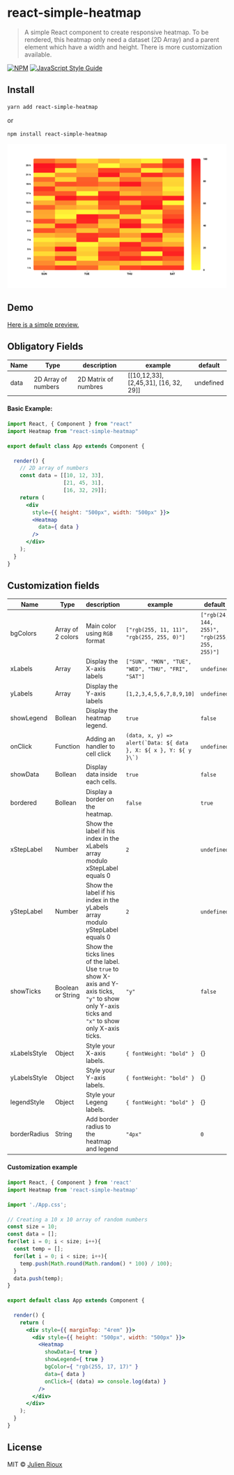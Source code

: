 # react-simple-heatmap

> A simple React component to create responsive heatmap. To be rendered, this heatmap only need a dataset (2D Array) and a parent element which have a width and height. There is more customization available.

[![NPM](https://img.shields.io/npm/v/react-simple-heatmap.svg)](https://www.npmjs.com/package/react-simple-heatmap) [![JavaScript Style Guide](https://img.shields.io/badge/code_style-standard-brightgreen.svg)](https://standardjs.com)


## Install

```bash
yarn add react-simple-heatmap
```
or
```bash
npm install react-simple-heatmap
```

![Alt text](./img/screenshotReactHeatmap.jpg)


## Demo
[Here is a simple preview.](https://react-simple-heatmap.firebaseapp.com/)


## Obligatory Fields
| Name | Type |  description | example | default |
|--|--|--|--|--|
| data | 2D Array of numbers | 2D Matrix of numbres | [[10,12,33], [2,45,31], [16, 32, 29]] | undefined |


#### Basic Example:
```jsx
import React, { Component } from "react"
import Heatmap from "react-simple-heatmap"

export default class App extends Component {

  render() {
    // 2D array of numbers
    const data = [[10, 12, 33],
                  [21, 45, 31],
                  [16, 32, 29]];
    return (
      <div
        style={{ height: "500px", width: "500px" }}>
        <Heatmap
          data={ data }
        />
      </div>
    );
  }
}
```


## Customization fields
| Name | Type |  description | example | default |
|--|--|---|--|--|
| bgColors | Array of 2 colors | Main color using `RGB` format | `["rgb(255, 11, 11)", "rgb(255, 255, 0)"]` | `["rgb(24, 144, 255)", "rgb(255, 255, 255)"]` |
| xLabels | Array | Display the X-axis labels | `["SUN", "MON", "TUE", "WED", "THU", "FRI", "SAT"]` | `undefined` |
| yLabels | Array | Display the Y-axis labels | `[1,2,3,4,5,6,7,8,9,10]` | `undefined` |
| showLegend | Bollean | Display the heatmap legend.  | `true` | `false` |
| onClick | Function | Adding an handler to cell click | ```(data, x, y) => alert(`Data: ${ data }, X: ${ x }, Y: ${ y }\`)``` | `undefined` |
| showData | Bollean | Display data inside each cells.  | `true` | `false` |
| bordered | Bollean | Display a border on the heatmap.  | `false` | `true` |
| xStepLabel | Number | Show the label if his index in the xLabels array modulo xStepLabel equals 0 | `2` | `undefined` |
| yStepLabel | Number | Show the label if his index in the yLabels array modulo yStepLabel equals 0 | `2` | `undefined` |
| showTicks | Boolean or String | Show the ticks lines of the label. Use `true` to show X-axis and Y-axis ticks, `"y"` to show only Y-axis ticks and `"x"` to show only X-axis ticks.  | `"y"` | `false` |
| xLabelsStyle | Object | Style your X-axis labels. | `{ fontWeight: "bold" }` | {} |
| yLabelsStyle | Object | Style your Y-axis labels. | `{ fontWeight: "bold" }` | {} |
| legendStyle | Object | Style your Legeng labels. | `{ fontWeight: "bold" }` | {} |
| borderRadius | String | Add border radius to the heatmap and legend | `"4px"` | `0` |




#### Customization example

```jsx
import React, { Component } from 'react'
import Heatmap from 'react-simple-heatmap'

import './App.css';

// Creating a 10 x 10 array of random numbers
const size = 10;
const data = [];
for(let i = 0; i < size; i++){
  const temp = [];
  for(let i = 0; i < size; i++){
    temp.push(Math.round(Math.random() * 100) / 100);
  }
  data.push(temp);
}

export default class App extends Component {

  render() {
    return (
      <div style={{ marginTop: "4rem" }}>
        <div style={{ height: "500px", width: "500px" }}>
          <Heatmap
            showData={ true }
            showLegend={ true }
            bgColor={ "rgb(255, 17, 17)" }
            data={ data }
            onClick={ (data) => console.log(data) }
		  />
        </div>
      </div>
    );
  }
}
```



## License

MIT © [Julien Rioux](https://github.com/JulienRioux)
